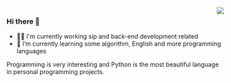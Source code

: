 <img align="right" src="https://github-readme-stats.vercel.app/api?username=jackyczj&show_icons=true&theme=dracula" />

### Hi there 👋
- 👩‍💻 I'm currently working sip and back-end development related
- 🌱 I’m currently learning some algorithm, English and more programming languages

Programming is very interesting and Python is the most beautiful language in personal programming projects.
